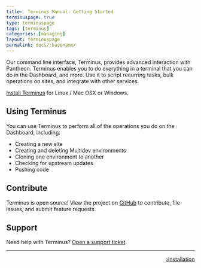 ```yaml
---
title:  Terminus Manual: Getting Started
terminuspage: true
type: terminuspage
tags: [terminus]
categories: [managing]
layout: terminuspage
permalink: docs/:basename/
---
```


Our command line interface, Terminus, provides advanced interaction with Pantheon. Terminus enables you to do everything in a terminal that you can do in the Dashboard, and more. Use it to script recurring tasks, bulk operations on sites, and integrate with other services.

<a href="/docs/terminus/install">Install Terminus</a> for Linux / Mac OSX or Windows.

## Using Terminus

You can use Terminus to perform all of the operations you do on the Dashboard, including:  

- Creating a new site
- Creating and deleting Multidev environments
- Cloning one environment to another
- Checking for upstream updates
- Pushing code

## Contribute
Terminus is open source! View the project on [GitHub](https://github.com/pantheon-systems/terminus) to contribute, file issues, and submit feature requests.

## Support
Need help with Terminus? [Open a support ticket](https://dashboard.pantheon.io/#support/open-ticket).


<div class="terminus-pager">
  <hr>
      <a style="float:right;" href="/docs/terminus/install"><span class="terminus-pager-rsaquo">&rsaquo;</span>Installation</a>
</div>
